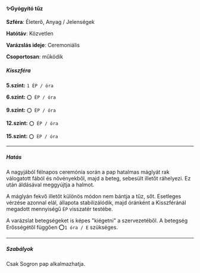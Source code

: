 #### ✨Gyógyító tűz

**Szféra**: Életerő, Anyag / Jelenségek

**Hatótáv**: Közvetlen

**Varázslás ideje**: Ceremoniális

**Csoportosan**: működik 

##### Kisszféra

**5.szint:** `1 ÉP / óra`

**6.szint:** `⭕ ÉP / óra`

**9.szint:** `⭕ ÉP / óra`

**12.szint:** `⭕ ÉP / óra`

**15.szint:** `⭕ ÉP / óra`


---
##### Hatás

A nagyjából félnapos ceremónia során a pap hatalmas máglyát rak válogatott fából és növényekből, majd a beteg, sebesült illetőt ráhelyezi. Ez után áldásával meggyújtja a halmot.

A máglyán fekvő illetőt különös módon nem bántja a tűz, sőt. Esetleges vérzése azonnal elál, állapota stabilizálódik, majd óránként a Kisszféránál megadott mennyiségű `ÉP` visszatér testébe.

A varázslat betegségeket is képes "kiégetni" a szervezetéből. A betegség Erősségétől függően ⭕`1 óra / E` szükséges.

---
##### Szabályok

Csak Sogron pap alkalmazhatja.
